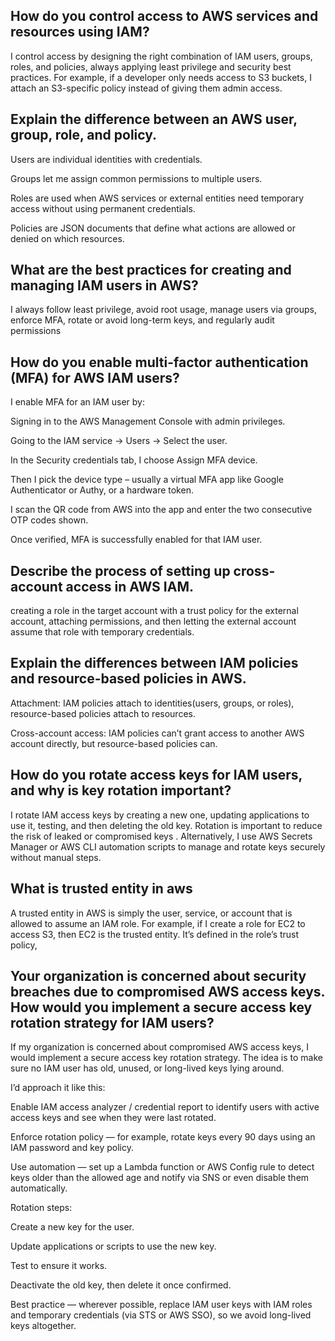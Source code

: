 ##  How do you control access to AWS services and resources using IAM?
I control access by designing the right combination of IAM users, groups, roles, and policies, always applying least privilege and security best practices. For example, if a developer only needs access to S3 buckets, I attach an S3-specific policy instead of giving them admin access.

##  Explain the difference between an AWS user, group, role, and policy.
Users are individual identities with credentials.

Groups let me assign common permissions to multiple users.

Roles are used when AWS services or external entities need temporary access without using permanent credentials.

Policies are JSON documents that define what actions are allowed or denied on which resources.

##  What are the best practices for creating and managing IAM users in AWS?
I always follow least privilege, avoid root usage, manage users via groups, enforce MFA, rotate or avoid long-term keys, and regularly audit permissions

##  How do you enable multi-factor authentication (MFA) for AWS IAM users?
I enable MFA for an IAM user by:

Signing in to the AWS Management Console with admin privileges.

Going to the IAM service → Users → Select the user.

In the Security credentials tab, I choose Assign MFA device.

Then I pick the device type – usually a virtual MFA app like Google Authenticator or Authy, or a hardware token.

I scan the QR code from AWS into the app and enter the two consecutive OTP codes shown.

Once verified, MFA is successfully enabled for that IAM user.

##  Describe the process of setting up cross-account access in AWS IAM.
creating a role in the target account with a trust policy for the external account, attaching permissions, and then letting the external account assume that role with temporary credentials.

##  Explain the differences between IAM policies and resource-based policies in AWS.
Attachment: IAM policies attach to identities(users, groups, or roles), resource-based policies attach to resources.

Cross-account access: IAM policies can’t grant access to another AWS account directly, but resource-based policies can.

##  How do you rotate access keys for IAM users, and why is key rotation important?
I rotate IAM access keys by creating a new one, updating applications to use it, testing, and then deleting the old key. Rotation is important to reduce the risk of leaked or compromised keys . Alternatively, I use AWS Secrets Manager or AWS CLI automation scripts to manage and rotate keys securely without manual steps.

##  What is trusted entity in aws
A trusted entity in AWS is simply the user, service, or account that is allowed to assume an IAM role. For example, if I create a role for EC2 to access S3, then EC2 is the trusted entity. It’s defined in the role’s trust policy,

##  Your organization is concerned about security breaches due to compromised AWS access keys. How would you implement a secure access key rotation strategy for IAM users?
If my organization is concerned about compromised AWS access keys, I would implement a secure access key rotation strategy. The idea is to make sure no IAM user has old, unused, or long-lived keys lying around.

I’d approach it like this:

Enable IAM access analyzer / credential report to identify users with active access keys and see when they were last rotated.

Enforce rotation policy — for example, rotate keys every 90 days using an IAM password and key policy.

Use automation — set up a Lambda function or AWS Config rule to detect keys older than the allowed age and notify via SNS or even disable them automatically.

Rotation steps:

Create a new key for the user.

Update applications or scripts to use the new key.

Test to ensure it works.

Deactivate the old key, then delete it once confirmed.

Best practice — wherever possible, replace IAM user keys with IAM roles and temporary credentials (via STS or AWS SSO), so we avoid long-lived keys altogether.
